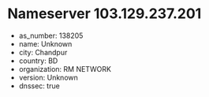 # Nameserver 103.129.237.201

* as_number: 138205
* name: Unknown
* city: Chandpur
* country: BD
* organization: RM NETWORK
* version: Unknown
* dnssec: true
